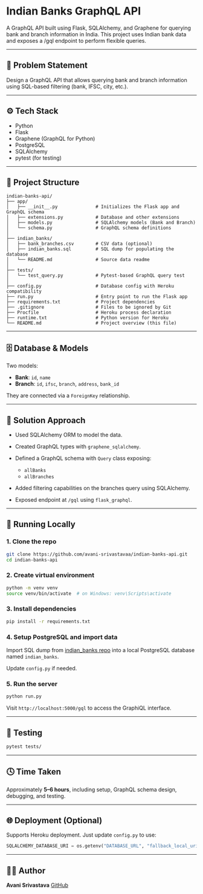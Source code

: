 # Indian Banks GraphQL API

A GraphQL API built using Flask, SQLAlchemy, and Graphene for querying bank and branch information in India. This project uses Indian bank data and exposes a /gql endpoint to perform flexible queries.

---

## 📌 Problem Statement

Design a GraphQL API that allows querying bank and branch information using SQL-based filtering (bank, IFSC, city, etc.).

---

## ⚙️ Tech Stack

* Python
* Flask
* Graphene (GraphQL for Python)
* PostgreSQL
* SQLAlchemy
* pytest (for testing)

---

## 📁 Project Structure

```
indian-banks-api/
├── app/
│   ├── __init__.py              # Initializes the Flask app and GraphQL schema
│   ├── extensions.py            # Database and other extensions
│   ├── models.py                # SQLAlchemy models (Bank and Branch)
│   └── schema.py                # GraphQL schema definitions
│
├── indian_banks/
│   ├── bank_branches.csv        # CSV data (optional)
│   ├── indian_banks.sql         # SQL dump for populating the database
│   └── README.md                # Source data readme
│
├── tests/
│   └── test_query.py            # Pytest-based GraphQL query test
│
├── config.py                    # Database config with Heroku compatibility
├── run.py                       # Entry point to run the Flask app
├── requirements.txt             # Project dependencies
├── .gitignore                   # Files to be ignored by Git
├── Procfile                     # Heroku process declaration
├── runtime.txt                  # Python version for Heroku
└── README.md                    # Project overview (this file)

```

---

## 🗄️ Database & Models

Two models:

* **Bank**: `id`, `name`
* **Branch**: `id`, `ifsc`, `branch`, `address`, `bank_id`

They are connected via a `ForeignKey` relationship.

---

## 🧠 Solution Approach

* Used SQLAlchemy ORM to model the data.
* Created GraphQL types with `graphene_sqlalchemy`.
* Defined a GraphQL schema with `Query` class exposing:

  * `allBanks`
  * `allBranches`
* Added filtering capabilities on the branches query using SQLAlchemy.
* Exposed endpoint at `/gql` using `flask_graphql`.

---

## 🚀 Running Locally

### 1. Clone the repo

```bash
git clone https://github.com/avani-srivastavaa/indian-banks-api.git
cd indian-banks-api
```

### 2. Create virtual environment

```bash
python -m venv venv
source venv/bin/activate  # on Windows: venv\Scripts\activate
```

### 3. Install dependencies

```bash
pip install -r requirements.txt
```

### 4. Setup PostgreSQL and import data

Import SQL dump from [indian\_banks repo](https://github.com/Amanskywalker/indian_banks) into a local PostgreSQL database named `indian_banks`.

Update `config.py` if needed.

### 5. Run the server

```bash
python run.py
```

Visit `http://localhost:5000/gql` to access the GraphiQL interface.

---

## 🧪 Testing

```bash
pytest tests/
```

---

## 🕓 Time Taken

Approximately **5–6 hours**, including setup, GraphQL schema design, debugging, and testing.

---

## 🌐 Deployment (Optional)

Supports Heroku deployment. Just update `config.py` to use:

```python
SQLALCHEMY_DATABASE_URI = os.getenv("DATABASE_URL", "fallback_local_uri").replace("postgres://", "postgresql://")
```

---

## 👩‍💻 Author

**Avani Srivastava**
[GitHub](https://github.com/avani-srivastavaa)
